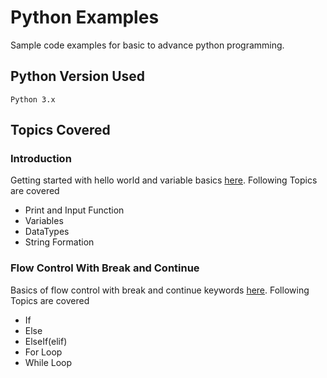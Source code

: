 # Python Examples
Sample code examples for basic to advance python programming. 

## Python Version Used
```
Python 3.x 
```

## Topics Covered 

### Introduction 
Getting started with hello world and variable basics [here](https://github.com/Deep14gecg/python-examples/tree/master/Introduction).
Following Topics are covered
* Print and Input Function
* Variables
* DataTypes
* String Formation

### Flow Control With Break and Continue 
Basics of flow control with break and continue keywords [here](https://github.com/Deep14gecg/python-examples/tree/master/Introduction).
Following Topics are covered
* If
* Else
* ElseIf(elif)
* For Loop
* While Loop
